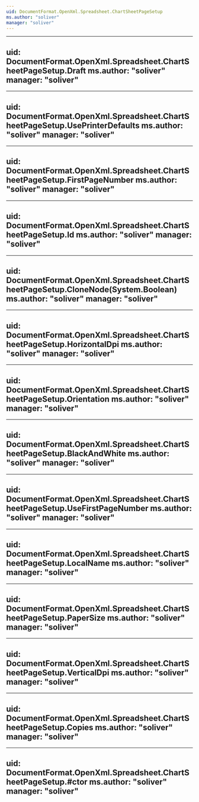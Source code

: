 ```yaml
---
uid: DocumentFormat.OpenXml.Spreadsheet.ChartSheetPageSetup
ms.author: "soliver"
manager: "soliver"
---
```


---
uid: DocumentFormat.OpenXml.Spreadsheet.ChartSheetPageSetup.Draft
ms.author: "soliver"
manager: "soliver"
---

---
uid: DocumentFormat.OpenXml.Spreadsheet.ChartSheetPageSetup.UsePrinterDefaults
ms.author: "soliver"
manager: "soliver"
---

---
uid: DocumentFormat.OpenXml.Spreadsheet.ChartSheetPageSetup.FirstPageNumber
ms.author: "soliver"
manager: "soliver"
---

---
uid: DocumentFormat.OpenXml.Spreadsheet.ChartSheetPageSetup.Id
ms.author: "soliver"
manager: "soliver"
---

---
uid: DocumentFormat.OpenXml.Spreadsheet.ChartSheetPageSetup.CloneNode(System.Boolean)
ms.author: "soliver"
manager: "soliver"
---

---
uid: DocumentFormat.OpenXml.Spreadsheet.ChartSheetPageSetup.HorizontalDpi
ms.author: "soliver"
manager: "soliver"
---

---
uid: DocumentFormat.OpenXml.Spreadsheet.ChartSheetPageSetup.Orientation
ms.author: "soliver"
manager: "soliver"
---

---
uid: DocumentFormat.OpenXml.Spreadsheet.ChartSheetPageSetup.BlackAndWhite
ms.author: "soliver"
manager: "soliver"
---

---
uid: DocumentFormat.OpenXml.Spreadsheet.ChartSheetPageSetup.UseFirstPageNumber
ms.author: "soliver"
manager: "soliver"
---

---
uid: DocumentFormat.OpenXml.Spreadsheet.ChartSheetPageSetup.LocalName
ms.author: "soliver"
manager: "soliver"
---

---
uid: DocumentFormat.OpenXml.Spreadsheet.ChartSheetPageSetup.PaperSize
ms.author: "soliver"
manager: "soliver"
---

---
uid: DocumentFormat.OpenXml.Spreadsheet.ChartSheetPageSetup.VerticalDpi
ms.author: "soliver"
manager: "soliver"
---

---
uid: DocumentFormat.OpenXml.Spreadsheet.ChartSheetPageSetup.Copies
ms.author: "soliver"
manager: "soliver"
---

---
uid: DocumentFormat.OpenXml.Spreadsheet.ChartSheetPageSetup.#ctor
ms.author: "soliver"
manager: "soliver"
---
